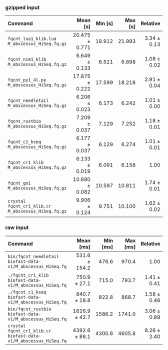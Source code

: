 ### gzipped input

| Command | Mean [s] | Min [s] | Max [s] | Relative |
|:---|---:|---:|---:|---:|
| `fqcnt_lua1_klib.lua M_abscessus_HiSeq.fq.gz ` | 20.475 ± 0.771 | 19.912 | 21.993 | 3.34 ± 0.13 |
| `fqcnt_nim1_klib M_abscessus_HiSeq.fq.gz ` | 6.649 ± 0.133 | 6.521 | 6.898 | 1.08 ± 0.02 |
| `fqcnt_py1_4l.py M_abscessus_HiSeq.fq.gz ` | 17.875 ± 0.222 | 17.599 | 18.218 | 2.91 ± 0.04 |
| `fqcnt_needletail M_abscessus_HiSeq.fq.gz ` | 6.206 ± 0.023 | 6.173 | 6.242 | 1.01 ± 0.00 |
| `fqcnt_rustbio M_abscessus_HiSeq.fq.gz ` | 7.209 ± 0.037 | 7.129 | 7.252 | 1.18 ± 0.01 |
| `fqcnt_c1_kseq M_abscessus_HiSeq.fq.gz ` | 6.177 ± 0.037 | 6.129 | 6.274 | 1.01 ± 0.01 |
| `fqcnt_cr1_klib M_abscessus_HiSeq.fq.gz ` | 6.133 ± 0.019 | 6.091 | 6.158 | 1.00 |
| `fqcnt_go1 M_abscessus_HiSeq.fq.gz ` | 10.680 ± 0.082 | 10.597 | 10.811 | 1.74 ± 0.01 |
| `crystal fqcnt_cr1_klib.cr M_abscessus_HiSeq.fq.gz ` | 9.906 ± 0.124 | 9.751 | 10.100 | 1.62 ± 0.02 |


### raw input
| Command | Mean [ms] | Min [ms] | Max [ms] | Relative |
|:---|---:|---:|---:|---:|
| `bin/fqcnt_needletail biofast-data-v1/M_abscessus_HiSeq.fq` | 531.6 ± 154.2 | 476.6 | 970.4 | 1.00 |
| `./fqcnt_cr1_klib biofast-data-v1/M_abscessus_HiSeq.fq` | 750.9 ± 27.1 | 715.0 | 793.7 | 1.41 ± 0.41 |
| `./fqcnt_c1_kseq biofast-data-v1/M_abscessus_HiSeq.fq` | 840.7 ± 18.8 | 822.8 | 868.7 | 1.58 ± 0.46 |
| `bin/fqcnt_rustbio biofast-data-v1/M_abscessus_HiSeq.fq` | 1626.9 ± 42.7 | 1586.2 | 1741.0 | 3.06 ± 0.89 |
| `crystal fqcnt_cr1_klib.cr biofast-data-v1/M_abscessus_HiSeq.fq` | 4392.6 ± 88.1 | 4300.8 | 4605.8 | 8.26 ± 2.40 |

